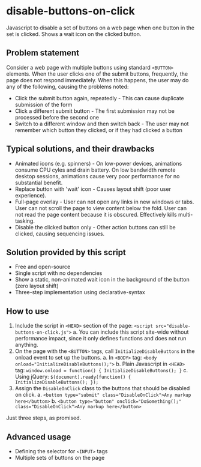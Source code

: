 # disable-buttons-on-click
Javascript to disable a set of buttons on a web page when one button in the set is clicked.  Shows a wait icon on the clicked button.

## Problem statement

Consider a web page with multiple buttons using standard `<BUTTON>` elements.  When the user clicks one of the submit buttons, frequently, the page does not respond immediately.  When this happens, the user may do any of the following, causing the problems noted:

* Click the submit button again, repeatedly - This can cause duplicate submission of the form
* Click a different submit button - The first submission may not be processed before the second one
* Switch to a different window and then switch back - The user may not remember which button they clicked, or if they had clicked a button

## Typical solutions, and their drawbacks

* Animated icons (e.g. spinners) - On low-power devices, animations consume CPU cyles and drain battery.  On low bandwidth remote desktop sessions, animations cause very poor performance for no substantial benefit.
* Replace button with 'wait' icon - Causes layout shift (poor user experience).
* Full-page overlay - User can not open any links in new windows or tabs.  User can not scroll the page to view content below the fold.  User can not read the page content because it is obscured. Effectively kills multi-tasking.
* Disable the clicked button only - Other action buttons can still be clicked, causing sequencing issues.

## Solution provided by this script

* Free and open-source
* Single script with no dependencies
* Show a static, non-animated wait icon in the background of the button (zero layout shift)
* Three-step implementation using declarative-syntax

## How to use

1. Include the script in `<HEAD>` section of the page: `<script src="disable-buttons-on-click.js">`
   a. You can include this script site-wide without performance impact, since it only defines functions and does not run anything.
2. On the page with the `<BUTTON>` tags, call `InitializeDisableButtons` in the onload event to set up the buttons.
   a. In `<BODY>` tag: `<body onload="InitializeDisableButtons();">`
   b. Plain Javascript in `<HEAD>` tag: `window.onload = function() { InitializeDisableButtons(); }`
   c. Using jQuery: `$(document).ready(function() { InitializeDisableButtons(); });`
3. Assign the `DisableOnClick` class to the buttons that should be disabled on click.
   a. `<button type="submit" class="DisableOnClick">Any markup here</button>`
   b. `<button type="button" onclick="DoSomething();" class="DisableOnClick">Any markup here</button>`

Just three steps, as promised.

## Advanced usage

* Defining the selector for `<INPUT>` tags
* Multiple sets of buttons on the page
